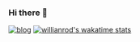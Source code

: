 ### Hi there 👋

[![blog](https://img.shields.io/badge/Discord-7289DA?style=for-the-badge&logo=discord&logoColor=white)](https://discord.gg/5ZgMEpGhse)
[![willianrod's wakatime stats](https://github-readme-stats.vercel.app/api/wakatime?username=1ELShiroe)](https://github.com/1ELShiroe)

